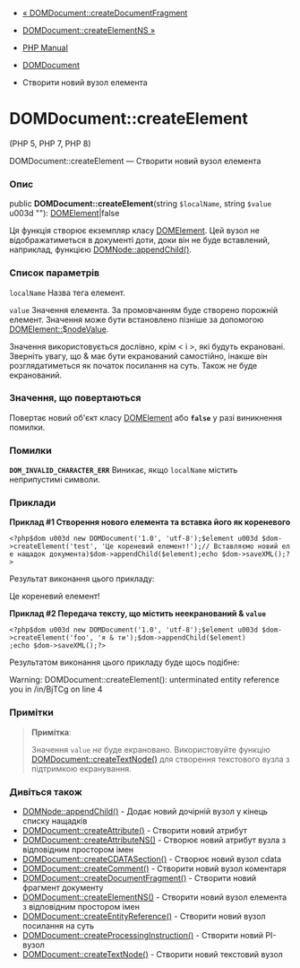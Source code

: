 - [«
DOMDocument::createDocumentFragment](domdocument.createdocumentfragment.md)
- [DOMDocument::createElementNS »](domdocument.createelementns.md)

- [PHP Manual](index.md)
- [DOMDocument](class.domdocument.md)
- Створити новий вузол елемента

# DOMDocument::createElement

(PHP 5, PHP 7, PHP 8)

DOMDocument::createElement — Створити новий вузол елемента

### Опис

public **DOMDocument::createElement**(string `$localName`, string
`$value` u003d ""): [DOMElement](class.domelement.md)\|false

Ця функція створює екземпляр класу
[DOMElement](class.domelement.md). Цей вузол не відображатиметься в
документі доти, доки він не буде вставлений, наприклад, функцією
[DOMNode::appendChild()](domnode.appendchild.md).

### Список параметрів

`localName`
Назва тега елемент.

`value`
Значення елемента. За промовчанням буде створено порожній елемент. Значення
може бути встановлено пізніше за допомогою
[DOMElement::$nodeValue](class.domnode.md#domnode.props.nodevalue).

Значення використовується дослівно, крім \< і \>, які будуть
екрановані. Зверніть увагу, що & має бути екранований
самостійно, інакше він розглядатиметься як початок
посилання на суть. Також не буде екранований.

### Значення, що повертаються

Повертає новий об'єкт класу [DOMElement](class.domelement.md) або
**`false`** у разі виникнення помилки.

### Помилки

**`DOM_INVALID_CHARACTER_ERR`**
Виникає, якщо `localName` містить неприпустимі символи.

### Приклади

**Приклад #1 Створення нового елемента та вставка його як
кореневого**

` <?php$dom u003d new DOMDocument('1.0', 'utf-8');$element u003d $dom->createElement('test', 'Це кореневий елемент!');// Вставляємо новий еле нащадок документа)$dom->appendChild($element);echo $dom->saveXML();?> `

Результат виконання цього прикладу:

<?xml versionu003d"1.0" encodingu003d"utf-8"?>
<test>Це кореневий елемент!</test>

**Приклад #2 Передача тексту, що містить неекранований & `value`**

` <?php$dom u003d new DOMDocument('1.0', 'utf-8');$element u003d $dom->createElement('foo', 'я & ти');$dom->appendChild($element) ;echo $dom->saveXML();?> `

Результатом виконання цього прикладу буде щось подібне:

Warning: DOMDocument::createElement(): unterminated entity reference you in /in/BjTCg on line 4
<?xml versionu003d"1.0" encodingu003d"utf-8"?>
<foo/>

### Примітки

> **Примітка**:
>
> Значення `value` *не* буде екрановано. Використовуйте функцію
> [DOMDocument::createTextNode()](domdocument.createtextnode.md) для
> створення текстового вузла з підтримкою екранування.

### Дивіться також

- [DOMNode::appendChild()](domnode.appendchild.md) - Додає новий
дочірній вузол у кінець списку нащадків
- [DOMDocument::createAttribute()](domdocument.createattribute.md) -
Створити новий атрибут
- [DOMDocument::createAttributeNS()](domdocument.createattributens.md) -
Створює новий атрибут вузла з відповідним простором імен
- [DOMDocument::createCDATASection()](domdocument.createcdatasection.md) -
Створює новий вузол cdata
- [DOMDocument::createComment()](domdocument.createcomment.md) -
Створити новий вузол коментаря
- [DOMDocument::createDocumentFragment()](domdocument.createdocumentfragment.md) -
Створити новий фрагмент документу
- [DOMDocument::createElementNS()](domdocument.createelementns.md) -
Створити новий вузол елемента з відповідним простором імен
- [DOMDocument::createEntityReference()](domdocument.createentityreference.md) -
Створити новий вузол посилання на суть
- [DOMDocument::createProcessingInstruction()](domdocument.createprocessinginstruction.md) -
Створити новий PI-вузол
- [DOMDocument::createTextNode()](domdocument.createtextnode.md) -
Створити новий текстовий вузол
